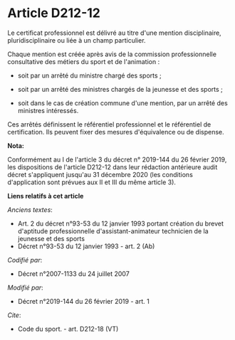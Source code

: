 # Article D212-12

Le certificat professionnel est délivré au titre d'une mention disciplinaire, pluridisciplinaire ou liée à un champ
particulier.

Chaque mention est créée après avis de la commission professionnelle consultative des métiers du sport et de l'animation :

- soit par un arrêté du ministre chargé des sports ;

- soit par un arrêté des ministres chargés de la jeunesse et des sports ;

- soit dans le cas de création commune d'une mention, par un arrêté des ministres intéressés.

Ces arrêtés définissent le référentiel professionnel et le référentiel de certification. Ils peuvent fixer des mesures
d'équivalence ou de dispense.

**Nota:**

Conformément au I de l'article 3 du décret n° 2019-144 du 26 février 2019, les dispositions de l'article D212-12 dans leur
rédaction antérieure audit décret s'appliquent jusqu'au 31 décembre 2020 (les conditions d'application sont prévues aux II et
III du même article 3).

**Liens relatifs à cet article**

_Anciens textes_:

  - Art. 2 du décret n°93-53 du 12 janvier 1993 portant création du brevet d'aptitude professionnelle d'assistant-animateur technicien de la jeunesse et des sports
  - Décret n°93-53 du 12 janvier 1993 - art. 2 (Ab)

_Codifié par_:

  - Décret n°2007-1133 du 24 juillet 2007

_Modifié par_:

  - Décret n°2019-144 du 26 février 2019 - art. 1

_Cite_:

  - Code du sport. - art. D212-18 (VT)
